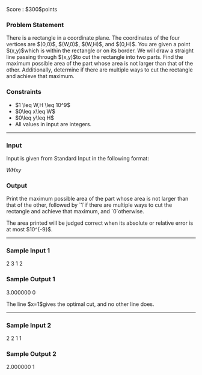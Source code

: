 
<div>

<span>

<span>

<p>
Score : $300$points
</p>

<div>

<section>

### **Problem Statement**

<p>
There is a rectangle in a coordinate plane. The coordinates of the four vertices are $(0,0)$, $(W,0)$, $(W,H)$, and $(0,H)$.
You are given a point $(x,y)$which is within the rectangle or on its border. We will draw a straight line passing through $(x,y)$to cut the rectangle into two parts. Find the maximum possible area of the part whose area is not larger than that of the other. Additionally, determine if there are multiple ways to cut the rectangle and achieve that maximum.
</p>

</section>

</div>

<div>

<section>

### **Constraints**

<ul>

<li>
$1 \leq W,H \leq 10^9$
</li>

<li>
$0\leq x\leq W$
</li>

<li>
$0\leq y\leq H$
</li>

<li>
All values in input are integers.
</li>

</ul>

</section>

</div>

---

<div>

<div>

<section>

### **Input**

<p>
Input is given from Standard Input in the following format:
</p>

<div>

$W$$H$$x$$y$
</div>

</section>

</div>

<div>

<section>

### **Output**

<p>
Print the maximum possible area of the part whose area is not larger than that of the other, followed by `1`if there are multiple ways to cut the rectangle and achieve that maximum, and `0`otherwise.
</p>

<p>
The area printed will be judged correct when its absolute or relative error is at most $10^{-9}$.
</p>

</section>

</div>

</div>

---

<div>

<section>

### **Sample Input 1**

<div>

2 3 1 2

</div>

</section>

</div>

<div>

<section>

### **Sample Output 1**

<div>

3.000000 0

</div>

<p>
The line $x=1$gives the optimal cut, and no other line does.
</p>

</section>

</div>

---

<div>

<section>

### **Sample Input 2**

<div>

2 2 1 1

</div>

</section>

</div>

<div>

<section>

### **Sample Output 2**

<div>

2.000000 1

</div>

</section>

</div>

</span>

</span>

</div>

